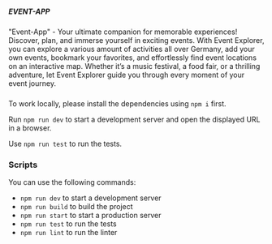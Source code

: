 ##### EVENT-APP

"Event-App" - Your ultimate companion for memorable experiences! Discover, plan, and immerse yourself in exciting events. With Event Explorer, you can explore a various amount of activities all over Germany, add your own events, bookmark your favorites, and effortlessly find event locations on an interactive map. Whether it’s a music festival, a food fair, or a thrilling adventure, let Event Explorer guide you through every moment of your event journey.

### 

To work locally, please install the dependencies using `npm i` first.

Run `npm run dev` to start a development server and open the displayed URL in a browser.

Use `npm run test` to run the tests.

### Scripts

You can use the following commands:

- `npm run dev` to start a development server
- `npm run build` to build the project
- `npm run start` to start a production server
- `npm run test` to run the tests
- `npm run lint` to run the linter
